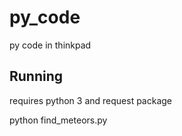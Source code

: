# py_code
py code in thinkpad


## Running
requires python 3 and request package

python find_meteors.py
